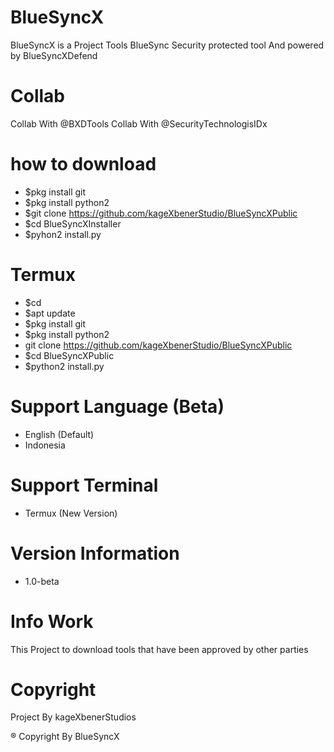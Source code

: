 # BlueSyncX
BlueSyncX is a Project Tools BlueSync Security protected tool And powered by BlueSyncXDefend


# Collab
Collab With @BXDTools
Collab With @SecurityTechnologisIDx


# how to download
- $pkg install git
- $pkg install python2
- $git clone https://github.com/kageXbenerStudio/BlueSyncXPublic
- $cd BlueSyncXInstaller
- $pyhon2 install.py


# Termux
- $cd
- $apt update
- $pkg install git
- $pkg install python2
- git clone https://github.com/kageXbenerStudio/BlueSyncXPublic
- $cd BlueSyncXPublic
- $python2 install.py


# Support Language (Beta)
- English (Default)
- Indonesia


# Support Terminal 
- Termux (New Version)


# Version Information
- 1.0-beta


# Info Work
This Project to download tools that have been approved by other parties


# Copyright
Project By kageXbenerStudios

® Copyright By BlueSyncX
